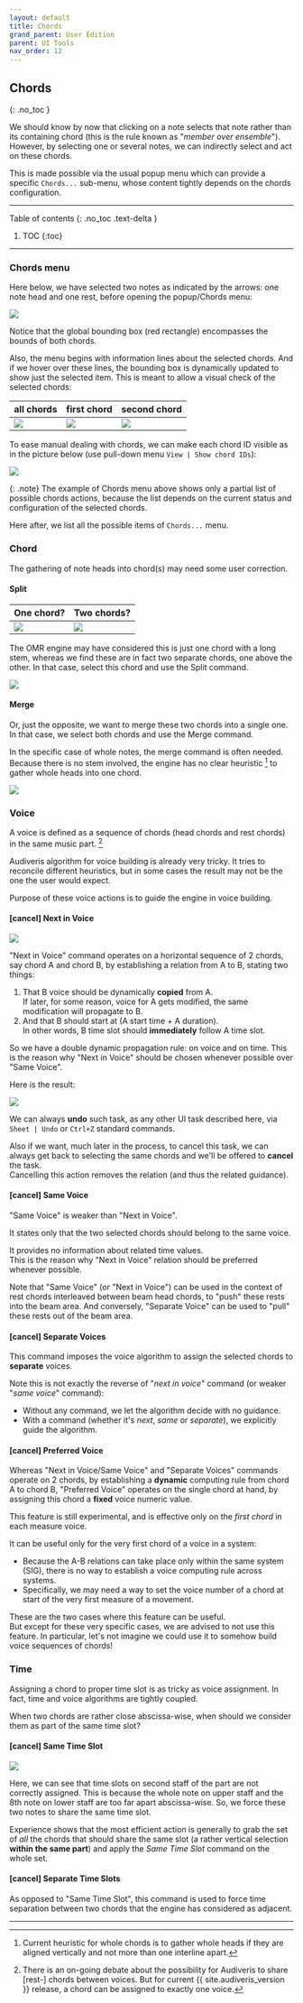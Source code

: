 ```yaml
---
layout: default
title: Chords
grand_parent: User Edition
parent: UI Tools
nav_order: 12
---
```

## Chords
{: .no_toc }

We should know by now that clicking on a note selects that note rather than its containing
chord (this is the rule known as "_member over ensemble_").
However, by selecting one or several notes, we can indirectly select and act on these chords.

This is made possible via the usual popup menu which can provide a specific `Chords...`
sub-menu, whose content tightly depends on the chords configuration.

---
Table of contents
{: .no_toc .text-delta }

1. TOC
{:toc}
---

### Chords menu

Here below, we have selected two notes as indicated by the arrows: one note head and one rest,
before opening the popup/Chords menu:

![](../assets/images/chords_selection.png)

Notice that the global bounding box (red rectangle) encompasses the bounds of both chords.

Also, the menu begins with information lines about the selected chords.
And if we hover over these lines, the bounding box is dynamically updated to show just the
selected item.
This is meant to allow a visual check of the selected chords:

| all chords | first chord | second chord |
| --- | --- | --- |
| ![](../assets/images/chords_both.png) | ![](../assets/images/chords_one.png) | ![](../assets/images/chords_two.png) |

To ease manual dealing with chords, we can make each chord ID visible as in the picture below
(use pull-down menu `View | Show chord IDs`):

![](../assets/images/chord_ids.png)

{: .note}
The example of Chords menu above shows only a partial list of possible chords actions,
because the list depends on the current status and configuration of the selected chords.

Here after, we list all the possible items of `Chords...` menu.

### Chord

The gathering of note heads into chord(s) may need some user correction.

#### Split

| One chord? | Two chords? |
| --- | --- |
| ![](../assets/images/chord_split_1.png) | ![](../assets/images/chord_split_2.png) |

The OMR engine may have considered this is just one chord with a long stem, whereas we find
these are in fact two separate chords, one above the other.
In that case, select this chord and use the Split command.

![](../assets/images/chord_split.png)

#### Merge

Or, just the opposite, we want to merge these two chords into a single one.
In that case, we select both chords and use the Merge command.

In the specific case of whole notes, the merge command is often needed.
Because there is no stem involved, the engine has no clear heuristic [^whole_chord]
to gather whole heads into one chord.

![](../assets/images/chord_merge.png)

### Voice

A voice is defined as a sequence of chords (head chords and rest chords) in the same music part.
[^voice_sharing]

Audiveris algorithm for voice building is already very tricky.
It tries to reconcile different heuristics, but in some cases the result may not be the one the
user would expect.

Purpose of these voice actions is to guide the engine in voice building.

#### [cancel] Next in Voice

![](../assets/images/next_in_voice.png)

"Next in Voice" command operates on a horizontal sequence of 2 chords,
say chord A and chord B, by establishing a relation from A to B,
stating two things:
1. That B voice should be dynamically **copied** from A.   
   If later, for some reason, voice for A gets modified, the same modification will propagate to B.
2. And that B should start at (A start time + A duration).   
   In other words, B time slot should **immediately** follow A time slot.

So we have a double dynamic propagation rule: on voice and on time.
This is the reason why "Next in Voice" should be chosen whenever possible over "Same Voice".

Here is the result:

![](../assets/images/next_in_voice_after.png)

We can always **undo** such task, as any other UI task described here,
via `Sheet | Undo` or `Ctrl+Z` standard commands.

Also if we want, much later in the process, to cancel this task, we can always get back
to selecting the same chords and we'll be offered to **cancel** the task.   
Cancelling this action removes the relation (and thus the related guidance).

#### [cancel] Same Voice

"Same Voice" is weaker than "Next in Voice".

It states only that the two selected chords should belong to the same voice.

It provides no information about related time values.   
This is the reason why "Next in Voice" relation should be preferred whenever possible.

Note that "Same Voice" (or "Next in Voice") can be used in the context of rest chords interleaved
between beam head chords, to "push" these rests into the beam area.
And conversely, "Separate Voice" can be used to "pull" these rests out of the beam area.

#### [cancel] Separate Voices

This command imposes the voice algorithm to assign the selected chords to **separate** voices.

Note this is not exactly the reverse of "_next in voice_" command (or weaker "_same voice_" command):
* Without any command, we let the algorithm decide with no guidance.
* With a command (whether it's _next_, _same_ or _separate_), we explicitly guide the algorithm.

#### [cancel] Preferred Voice

Whereas "Next in Voice/Same Voice" and "Separate Voices" commands operate on 2 chords,
by establishing a **dynamic** computing rule from chord A to chord B,
"Preferred Voice" operates on the single chord at hand, by assigning this chord a **fixed** voice
numeric value.

This feature is still experimental, and is effective only on the _first chord_ in each measure voice.

It can be useful only for the very first chord of a voice in a system:
- Because the A-B relations can take place only within the same system (SIG), there is no way to
establish a voice computing rule across systems.
- Specifically, we may need a way to set the voice number of a chord at start of
the very first measure of a movement.

These are the two cases where this feature can be useful.   
But except for these very specific cases, we are advised to not use this feature.
In particular, let's not imagine we could use it to somehow build voice sequences of chords!

### Time

Assigning a chord to proper time slot is as tricky as voice assignment.
In fact, time and voice algorithms are tightly coupled.

When two chords are rather close abscissa-wise, when should we consider them as part of the same
time slot?

#### [cancel] Same Time Slot

![](../assets/images/same_slot.png)

Here, we can see that time slots on second staff of the part are not correctly assigned.
This is because the whole note on upper staff and the 8th note on lower staff are too far apart
abscissa-wise.
So, we force these two notes to share the same time slot.

Experience shows that the most efficient action is generally to grab the set of _all_ the chords
that should share the same slot (a rather vertical selection **within the same part**)
and apply the _Same Time Slot_ command on the whole set.

#### [cancel] Separate Time Slots

As opposed to "Same Time Slot", this command is used to force time separation between two
chords that the engine has considered as adjacent.

---

[^voice_sharing]:
    There is an on-going debate about the possibility for Audiveris to share [rest-] chords between voices.
    But for current {{ site.audiveris_version }} release, a chord can be assigned to exactly one voice.

[^whole_chord]:
    Current heuristic for whole chords is to gather whole heads if they are aligned vertically
    and not more than one interline apart.
